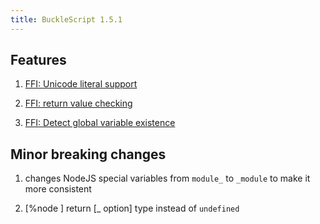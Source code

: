 ```yaml
---
title: BuckleScript 1.5.1
---
```


## Features
1. [FFI: Unicode literal support](http://bucklescript.github.io/bucklescript/Manual.html#_unicode_support_since_1_5_1)

2. [FFI: return value checking](http://bucklescript.github.io/bucklescript/Manual.html#_unicode_support_since_1_5_1)

3. [FFI: Detect global variable existence](http://bucklescript.github.io/bucklescript/Manual.html#_detect_global_varialbe_existence_code_bs_external_code_since_1_5_1)

## Minor breaking changes

1. changes NodeJS special variables from `module_` to `_module` to make it more consistent

2. [%node ] return [_ option] type instead of `undefined`
